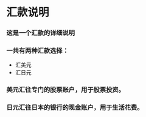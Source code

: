 # 汇款说明
### 这是一个汇款的详细说明
### 一共有两种汇款选择：
- 汇美元
- 汇日元
### 美元汇往专门的股票账户，用于股票投资。
### 日元汇往日本的银行的现金账户，用于生活花费。
